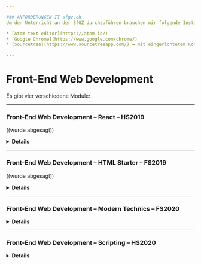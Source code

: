```yaml
---

### ANFORDERUNGEN IT sfgz.ch
Um den Unterricht an der SfGZ durchzuführen brauchen wir folgende Installationen auf den Computern.

* [Atom text editor](https://atom.io/)
* [Google Chrome](https://www.google.com/chrome/)
* [Sourcetree](https://www.sourcetreeapp.com/) → mit eingerichtetem Konto (Details Stefan Huber)

---
```


# Front-End Web Development

Es gibt vier verschiedene Module:




* * *


### Front-End Web Development – React – HS2019 
((wurde abgesagt))

<details>
<summary><strong>Details</strong></summary>
   
**Dauer:** 8 Abende ✕ 3 Lektionen  
**Zeit:** Mittwoch, 18:15–20:50  

### Termine
* 23.10.2019
* 30.10.2019
* 06.11.2019
* 13.11.2019
* 20.11.2019
* 27.11.2019
* 04.12.2019
* 11.12.2019

### Kursziel
Die Teilnehmenden erlernen anhand von praktischen Beispielen wie man mittels React ein modernes Frontend-Framework einsetzen kann. Es wird in die Grundlagen eingeführt und erweiterte Techniken wie GraphQL werden anhand von einem kleinen Blog-Setup gezeigt. Die Teilnehmenden programmieren dabei in JavaScript (JS & JSX) und schreiben in einem Texteditor ihren Code von Hand. Grundkenntnisse in HTML und JavaSript sind notwendig.

### Inhalt

* Was ist ein Frontend-Framework?
* Grundlagen React 
* Konzepte und Technologien um Daten im User Interface zu präsentieren. 
* Create React App nutzen und anpassen.
* Interaktion in der Website. Transitions & Mutations.
* Wie nutze ich React als Blog (Gatsby)
* Öko-System rund um React


### Kursniveau
Fortgeschrittene

### Zielgruppe
Personen die in den Grundlagen von HTML und CSS bereits Erfahrungen gesammelt haben und nun einen Einstieg in React (Frontend-Framework) suchen.

### Voraussetzungen
Grundkenntnisse im Web Design sind notwendig.

### Arbeitsweise
Lernvorträge und selbstständiges Arbeiten.

### Kursmittel
* Apple-Computer mit MacOS, Atom (Text-Editor), Browser und Versionsverwaltung.
Eigene Computer/Laptops können gerne zum Unterricht mitgebracht werden.
* Kursskript

### Abschluss
Kursbestätigung


</details>


* * *

### Front-End Web Development – HTML Starter – FS2019
((wurde abgesagt))

<details>
<summary><strong>Details</strong></summary>

**Dauer:** 8 Abende ✕ 3 Lektionen  
**Zeit:** Mittwoch, 18:15–20:50  

### Termine
* 20.02.2019
* 27.02.2019
* 06.03.2019
* 13.03.2019
* 20.03.2019
* 27.03.2019
* 03.04.2019
* 10.04.2019

### Kursziel
Die Teilnehmenden lernen anhand von praktischen Beispielen ein HTML-Seite zu erstellen und diese mittels CSS (Styling) zu gestalten. Die vermittelten Grundlagen ermöglichen unabhängig von einem später eingesetzten CMS (Content Management System) die Konzepte einer Webseite vertiefter zu verstehen und für sich nutzbar zu machen. Der HTML-Code wird von Hand geschrieben, doch die erzielten Resulate sollen visuell und typografisch ansprechend ausgeführt werden. Gestalterische Grundkenntnisse sind von Vorteil, jedoch nicht zwingend notwendig.

### Inhalt
*   Was ist eine Auszeichnungssprache (HTML)?
*   Herkunft und aktuelle Entwicklung von HTML
*   Arbeitsweise bei der Entwicklung/Programmierung
*   Zusammenspiel HTML (Dokumentenstruktur) und CSS (Styling)
*   Definition von Design, Typografie und Layout in CSS
*   Typografie im 21. Jahrhundert
*   Versionenverwaltung von Code
*   GIT für die Versionsverwaltung

### Kursniveau
Einführung

### Zielgruppe
Personen, die sich die Grundlagen von HTML und CSS aneignen möchten und später Gestaltung mittels Webtechnologie realisieren möchten.

### Voraussetzungen
Grundkenntnisse im Web-Design sind von Vorteil, aber nicht zwingend notwendig.

### Kursmittel
*   Apple-Computer mit MacOS, Atom (Text-Editor), Browser und Versionsverwaltung.    
*   Eigene Laptops können gerne zum Unterricht mitgebracht werden.    
*   Kursskript

### Abschluss
Kursbestätigung

</details>



* * *

### Front-End Web Development – Modern Technics – FS2020

<details>
<summary><strong>Details</strong></summary>
   
* Webpack & PostCSS
* CSS Flexbox
* CSS Grids
* Typography & Fonts
* SVG – JPG – PNG
* Video

</details>



* * *
### Front-End Web Development – Scripting – HS2020

<details>
<summary><strong>Details</strong></summary>

* JavaScript
* ES6
* Webpack & PostCSS

</details>
